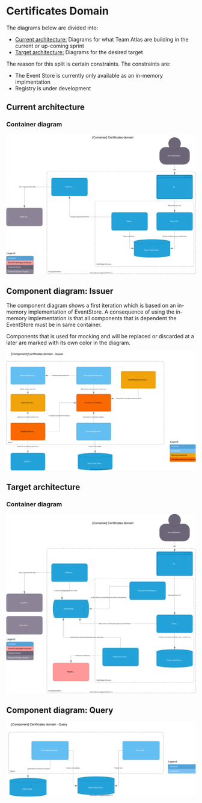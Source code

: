# Certificates Domain

The diagrams below are divided into:

* [Current architecture:](#current-architecture) Diagrams for what Team Atlas are building in the current or up-coming sprint
* [Target architecture:](#target-architecture) Diagrams for the desired target

The reason for this split is certain constraints. The constraints are:

* The Event Store is currently only available as an in-memory implmentation
* Registry is under development


## Current architecture

### Container diagram
![Container diagram](../diagrams/certificates.current.container.drawio.svg)

## Component diagram: Issuer

The component diagram shows a first iteration which is based on an in-memory implementation of EventStore. A consequence of using the in-memory implementation is that all components that is dependent the EventStore must be in same container.

Components that is used for mocking and will be replaced or discarded at a later are marked with its own color in the diagram.

![Issuer component diagram](../diagrams/certificates.current.component.issuer.drawio.svg)


## Target architecture

### Container diagram
![Container diagram](../diagrams/certificates.target.container.drawio.svg)

## Component diagram: Query

![Issuer component diagram](../diagrams/certificates.target.component.query.drawio.svg)
